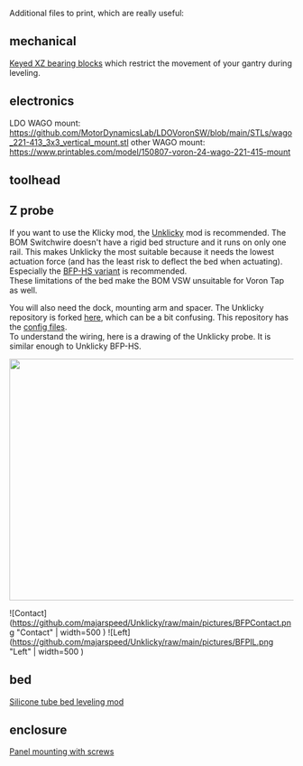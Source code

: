 Additional files to print, which are really useful:

## mechanical
[Keyed XZ bearing blocks](https://github.com/hymness1/Switchwire_Things/tree/main/Z_bearing_blocks_keyed) which restrict the movement of your gantry during leveling.  


## electronics
LDO WAGO mount: https://github.com/MotorDynamicsLab/LDOVoronSW/blob/main/STLs/wago_221-413_3x3_vertical_mount.stl
other WAGO mount: https://www.printables.com/model/150807-voron-24-wago-221-415-mount

## toolhead

## Z probe
If you want to use the Klicky mod, the [Unklicky](https://github.com/majarspeed/Unklicky) mod is recommended. The BOM Switchwire doesn't have a rigid bed structure and it runs on only one rail. This makes Unklicky the most suitable because it needs the lowest actuation force (and has the least risk to deflect the bed when actuating). Especially the [BFP-HS variant](https://github.com/majarspeed/Unklicky/tree/main/Unklicky_Probes/BFP-HS) is recommended.  
These limitations of the bed make the BOM VSW unsuitable for Voron Tap as well.  

You will also need the dock, mounting arm and spacer.
The Unklicky repository is forked [here](https://github.com/jlas1/Klicky-Probe/tree/main/Probes), which can be a bit confusing.  This repository has the [config files](https://github.com/jlas1/Klicky-Probe/blob/main/Klipper_macros).  
To understand the wiring, here is a drawing of the Unklicky probe. It is similar enough to Unklicky BFP-HS.

<a href="url"><img src="https://github.com/majarspeed/Unklicky/raw/main/pictures/BFPContact.png"  width="776" height="428" ></a>

![Contact](https://github.com/majarspeed/Unklicky/raw/main/pictures/BFPContact.png "Contact" | width=500 )
![Left](https://github.com/majarspeed/Unklicky/raw/main/pictures/BFPIL.png "Left" | width=500 )


## bed
[Silicone tube bed leveling mod](https://www.schweinert.com/silicone-bed-level-mod-prusa-mk3/)

## enclosure
[Panel mounting with screws](https://github.com/hymness1/Switchwire_Things/tree/main/VSW_screwed_panel_mounting)
